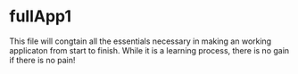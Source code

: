 # fullApp1
This file will congtain all the essentials necessary in making an working applicaton from start to finish.
While it is a learning process, there is no gain if there is no pain!
